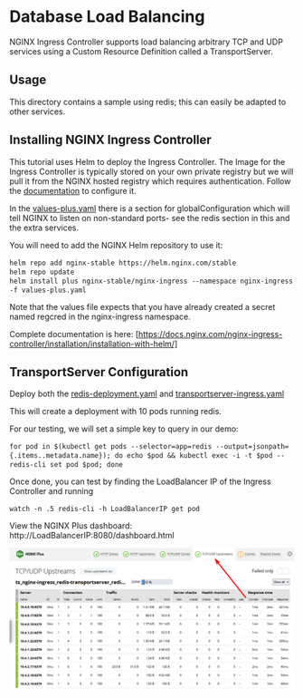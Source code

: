 # Database Load Balancing

NGINX Ingress Controller supports load balancing arbitrary TCP and UDP services using a Custom Resource Definition called a TransportServer.

## Usage

This directory contains a sample using redis; this can easily be adapted to other services.

## Installing NGINX Ingress Controller

This tutorial uses Helm to deploy the Ingress Controller. The Image for the Ingress Controller is typically stored on your own private registry but we will pull it from the NGINX hosted registry which requires authentication. Follow the [documentation](https://docs.nginx.com/nginx-ingress-controller/installation/using-the-jwt-token-docker-secret/) to configure it.

In the [values-plus.yaml](values-plus.yaml) there is a section for globalConfiguration which will tell NGINX to listen on non-standard ports- see the redis section in this and the extra services.

You will need to add the NGINX Helm repository to use it:

```
helm repo add nginx-stable https://helm.nginx.com/stable
helm repo update
helm install plus nginx-stable/nginx-ingress --namespace nginx-ingress -f values-plus.yaml
```
Note that the values file expects that you have already created a secret named regcred in the nginx-ingress namespace.

Complete documentation is here: [https://docs.nginx.com/nginx-ingress-controller/installation/installation-with-helm/]

## TransportServer Configuration

Deploy both the [redis-deployment.yaml](redis-deployment.yaml) and [transportserver-ingress.yaml](transportserver-ingress.yaml) 

This will create a deployment with 10 pods running redis.

For our testing, we will set a simple key to query in our demo:

```
for pod in $(kubectl get pods --selector=app=redis --output=jsonpath={.items..metadata.name}); do echo $pod && kubectl exec -i -t $pod -- redis-cli set pod $pod; done
```

Once done, you can test by finding the LoadBalancer IP of the Ingress Controller and running 

```
watch -n .5 redis-cli -h LoadBalancerIP get pod
```

View the NGINX Plus dashboard: http://LoadBalancerIP:8080/dashboard.html

![images/transportserver-dashboard.png](images/transportserver-dashboard.png)